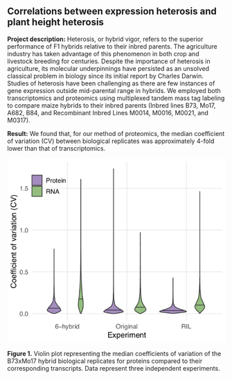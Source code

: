 ## Correlations between expression heterosis and plant height heterosis

**Project description:** Heterosis, or hybrid vigor, refers to the superior performance of F1 hybrids relative to their inbred parents. The agriculture industry has taken advantage of this phenomenon in both crop and livestock breeding for centuries. Despite the importance of heterosis in agriculture, its molecular underpinnings have persisted as an unsolved classical problem in biology since its initial report by Charles Darwin. Studies of heterosis have been challenging as there are few instances of gene expression outside mid-parental range in hybrids. We employed both transcriptomics and proteomics using multiplexed tandem mass tag labeling to compare maize hybrids to their inbred parents (Inbred lines B73, Mo17, A682, B84, and Recombinant Inbred Lines M0014, M0016, M0021, and M0317).

**Result:** We found that, for our method of proteomics, the median coefficient of variation (CV) between biological replicates was approximately 4-fold lower than that of transcriptomics.

<img src="images/CV.jpg?raw=true"/>

**Figure 1.** Violin plot representing the median coefficients of variation of the B73xMo17 hybrid biological replicates for proteins compared to their corresponding transcripts. Data represent three independent experiments.


